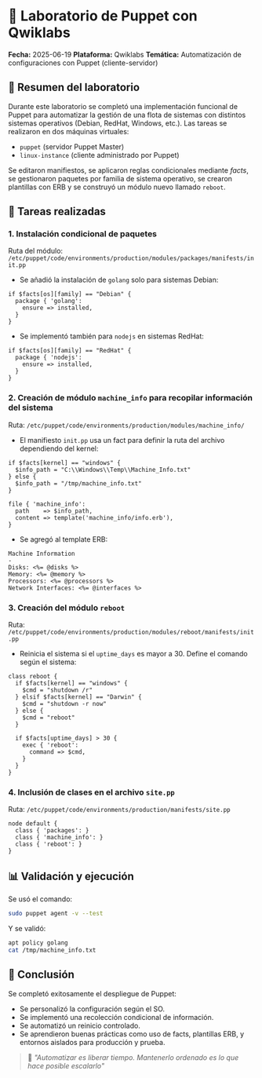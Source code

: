 # 📅 Laboratorio de Puppet con Qwiklabs

**Fecha:** 2025-06-19
**Plataforma:** Qwiklabs
**Temática:** Automatización de configuraciones con Puppet (cliente-servidor)



## 📄 Resumen del laboratorio

Durante este laboratorio se completó una implementación funcional de Puppet para automatizar la gestión de una flota de sistemas con distintos sistemas operativos (Debian, RedHat, Windows, etc.). Las tareas se realizaron en dos máquinas virtuales:

* `puppet` (servidor Puppet Master)
* `linux-instance` (cliente administrado por Puppet)

Se editaron manifiestos, se aplicaron reglas condicionales mediante *facts*, se gestionaron paquetes por familia de sistema operativo, se crearon plantillas con ERB y se construyó un módulo nuevo llamado `reboot`.



## 🔧 Tareas realizadas

### 1. **Instalación condicional de paquetes**

Ruta del módulo: `/etc/puppet/code/environments/production/modules/packages/manifests/init.pp`

* Se añadió la instalación de `golang` solo para sistemas Debian:

```puppet
if $facts[os][family] == "Debian" {
  package { 'golang':
    ensure => installed,
  }
}
```

* Se implementó también para `nodejs` en sistemas RedHat:

```puppet
if $facts[os][family] == "RedHat" {
  package { 'nodejs':
    ensure => installed,
  }
}
```

### 2. **Creación de módulo `machine_info` para recopilar información del sistema**

Ruta: `/etc/puppet/code/environments/production/modules/machine_info/`

* El manifiesto `init.pp` usa un fact para definir la ruta del archivo dependiendo del kernel:

```puppet
if $facts[kernel] == "windows" {
  $info_path = "C:\\Windows\\Temp\\Machine_Info.txt"
} else {
  $info_path = "/tmp/machine_info.txt"
}

file { 'machine_info':
  path    => $info_path,
  content => template('machine_info/info.erb'),
}
```

* Se agregó al template ERB:

```erb
Machine Information
-
Disks: <%= @disks %>
Memory: <%= @memory %>
Processors: <%= @processors %>
Network Interfaces: <%= @interfaces %>
```

### 3. **Creación del módulo `reboot`**

Ruta: `/etc/puppet/code/environments/production/modules/reboot/manifests/init.pp`

* Reinicia el sistema si el `uptime_days` es mayor a 30. Define el comando según el sistema:

```puppet
class reboot {
  if $facts[kernel] == "windows" {
    $cmd = "shutdown /r"
  } elsif $facts[kernel] == "Darwin" {
    $cmd = "shutdown -r now"
  } else {
    $cmd = "reboot"
  }

  if $facts[uptime_days] > 30 {
    exec { 'reboot':
      command => $cmd,
    }
  }
}
```

### 4. **Inclusión de clases en el archivo `site.pp`**

Ruta: `/etc/puppet/code/environments/production/manifests/site.pp`

```puppet
node default {
  class { 'packages': }
  class { 'machine_info': }
  class { 'reboot': }
}
```



## 📊 Validación y ejecución

Se usó el comando:

```bash
sudo puppet agent -v --test
```

Y se validó:

```bash
apt policy golang
cat /tmp/machine_info.txt
```



## 🎉 Conclusión

Se completó exitosamente el despliegue de Puppet:

* Se personalizó la configuración según el SO.
* Se implementó una recolección condicional de información.
* Se automatizó un reinicio controlado.
* Se aprendieron buenas prácticas como uso de facts, plantillas ERB, y entornos aislados para producción y prueba.

> 🔹 *"Automatizar es liberar tiempo. Mantenerlo ordenado es lo que hace posible escalarlo"*
